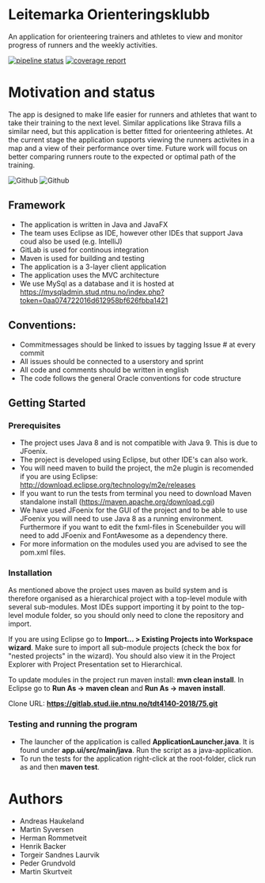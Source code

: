 # Leitemarka Orienteringsklubb
An application for orienteering trainers and athletes to view and monitor progress of runners and the weekly activities.

[![pipeline status](https://gitlab.stud.iie.ntnu.no/tdt4140-2018/75/badges/master/pipeline.svg)](https://gitlab.stud.iie.ntnu.no/tdt4140-2018/75/commits/master)
[![coverage report](https://gitlab.stud.iie.ntnu.no/tdt4140-2018/75/badges/master/coverage.svg)](https://gitlab.stud.iie.ntnu.no/tdt4140-2018/75/commits/master)

# Motivation and status
The app is designed to make life easier for runners and athletes that want to take their training to the next level. Similar applications like Strava fills a similar need, but 
this application is better fitted for orienteering athletes.
At the current stage the application supports viewing the runners activites in a map and a view of their performance over time. Future work will focus on better comparing 
runners route to the expected or optimal path of the training.

![Github](https://image.ibb.co/k8eJQH/rsz_1kart.png "Map") ![Github](https://image.ibb.co/kZaskH/rsz_1progress.png  "Progress")
 

## Framework
- The application is written in Java and JavaFX
- The team uses Eclipse as IDE, however other IDEs that support Java coud also be used (e.g. IntelliJ)
- GitLab is used for continous integration
- Maven is used for building and testing
- The application is a 3-layer client application
- The application uses the MVC architecture
- We use MySql as a database and it is hosted at https://mysqladmin.stud.ntnu.no/index.php?token=0aa074722016d612958bf626fbba1421

## Conventions:
- Commitmessages should be linked to issues by tagging Issue #<N> at every commit
- All issues should be connected to a userstory and sprint
- All code and comments should be written in english
- The code follows the general Oracle conventions for code structure

## Getting Started
### Prerequisites
- The project uses Java 8 and is not compatible with Java 9. This is due to JFoenix.
- The project is developed using Eclipse, but other IDE's can also work.
- You will need maven to build the project, the m2e plugin is recomended if you are using Eclipse: http://download.eclipse.org/technology/m2e/releases
- If you want to run the tests from terminal you need to download Maven standalone install (https://maven.apache.org/download.cgi)
- We have used JFoenix for the GUI of the project and to be able to use JFoenix you will need to use Java 8 as a running environment.
  Furthermore if you want to edit the fxml-files in Scenebuilder you will need to add JFoenix and FontAwesome as a dependency there.
- For more information on the modules used you are advised to see the pom.xml files.

### Installation
As mentioned above the project uses maven as build system and is therefore organised as a hierarchical project with a top-level module with several sub-modules.
Most IDEs support importing it by point to the top-level module folder, so you should only need to clone the repository and import.

If you are using Eclipse go to **Import... > Existing Projects into Workspace wizard**. Make sure to import all sub-module projects
(check the box for "nested projects" in the wizard). You should also view it in the Project Explorer with Project Presentation set to Hierarchical.

To update modules in the project run maven install: **mvn clean install**. In Eclipse go to **Run As -> maven clean** and **Run As -> maven install**.

Clone URL: **https://gitlab.stud.iie.ntnu.no/tdt4140-2018/75.git**

### Testing and running the program
- The launcher of the application is called **ApplicationLauncher.java**. It is found under **app.ui/src/main/java**. Run the script as a java-application.
- To run the tests for the application right-click at the root-folder, click run as and then **maven test**.


# Authors
- Andreas Haukeland
- Martin Syversen
- Herman Rommetveit
- Henrik Backer
- Torgeir Sandnes Laurvik
- Peder Grundvold
- Martin Skurtveit

